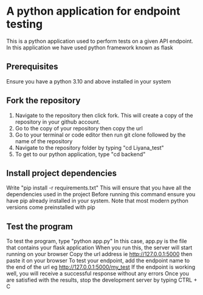 # A python application for endpoint testing
This is a python application used to perform tests on a given API endpoint. In this application we have used python framework known as flask
## Prerequisites
Ensure you have a python 3.10 and above installed in your system
## Fork the repository
1. Navigate to the repository then click fork. This will create a copy of the repository in your github account.
2. Go to the copy of your repository then copy the url
3. Go to your terminal or code editor then run git clone followed by the name of the repository
4. Navigate to the repository folder by typing "cd Liyana_test"
5. To get to our python application, type "cd backend"
## Install project dependencies
Write "pip install -r requirements.txt"
This will ensure that you have all the dependencies used in the project
Before running this command ensure you have pip already installed in your system. Note that most modern python versions come preinstalled with pip

## Test the program
To test the program, type "python app.py"
In this case, app.py is the file that contains your flask application
When you run this, the server will start running on your browser
Copy the url address ie http://127.0.0.1:5000 then paste it on your browser
To test your endpoint, add the endpoint name to the end of the url eg http://127.0.0.1:5000/my_test
If the endpoint is working well, you will receive a successful response without any errors
Once you are satisfied with the results, stop the development server by typing CTRL + C 




